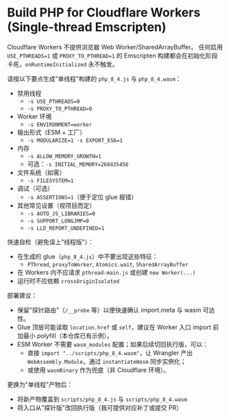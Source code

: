 # Build PHP for Cloudflare Workers (Single-thread Emscripten)

Cloudflare Workers 不提供浏览器 Web Worker/SharedArrayBuffer。
任何启用 `USE_PTHREADS=1` 或 `PROXY_TO_PTHREAD=1` 的 Emscripten 构建都会在初始化阶段卡死，`onRuntimeInitialized` 永不触发。

请按以下要点生成"单线程"构建的 `php_8_4.js` 与 `php_8_4.wasm`：

- 禁用线程
  - `-s USE_PTHREADS=0`
  - `-s PROXY_TO_PTHREAD=0`
- Worker 环境
  - `-s ENVIRONMENT=worker`
- 输出形式（ESM + 工厂）
  - `-s MODULARIZE=1 -s EXPORT_ES6=1`
- 内存
  - `-s ALLOW_MEMORY_GROWTH=1`
  - 可选：`-s INITIAL_MEMORY=268435456`
- 文件系统（如需）
  - `-s FILESYSTEM=1`
- 调试（可选）
  - `-s ASSERTIONS=1`（便于定位 glue 报错）
- 其他常见设置（视项目而定）
  - `-s AUTO_JS_LIBRARIES=0`
  - `-s SUPPORT_LONGJMP=0`
  - `-s LLD_REPORT_UNDEFINED=1`

快速自检（避免误上"线程版"）：
- 在生成的 glue（`php_8_4.js`）中不要出现这些特征：
  - `PThread`, `proxyToWorker`, `Atomics.wait`, `SharedArrayBuffer`
- 在 Workers 内不应请求 `pthread-main.js` 或创建 `new Worker(...)`
- 运行时不应依赖 `crossOriginIsolated`

部署建议：
- 保留"探针路由"（`/__probe` 等）以便快速确认 import.meta 与 wasm 可达性。
- Glue 顶层可能读取 `location.href` 或 `self`，建议在 Worker 入口 import 前加最小 polyfill（本仓库已有示例）。
- ESM Worker 不需要 `wasm_modules` 配置；如果后续切回执行版，可以：
  - 直接 `import "../scripts/php_8_4.wasm"`，让 Wrangler 产出 `WebAssembly.Module`，通过 `instantiateWasm` 同步实例化；
  - 或使用 `wasmBinary` 作为兜底（非 Cloudflare 环境）。

更换为"单线程"产物后：
- 将新产物覆盖到 `scripts/php_8_4.js` 与 `scripts/php_8_4.wasm`
- 将入口从"探针版"改回执行版（我可提供对应补丁或提交 PR）